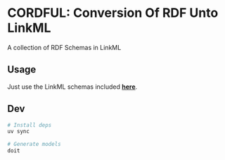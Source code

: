# CORDFUL: Conversion Of RDF Unto LinkML

A collection of RDF Schemas in LinkML

## Usage

Just use the LinkML schemas included [**here**](https://multimeric.github.io/cordful/models/).

## Dev

```bash
# Install deps
uv sync

# Generate models
doit
```
